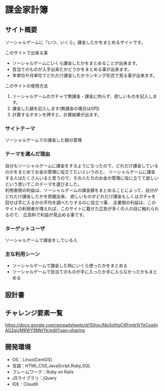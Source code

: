 # 課金家計簿

## サイト概要
ソーシャルゲームに「いつ、いくら」課金したかをまとめるサイトです。

このサイトで出来る事
- ソーシャルゲームにいくら課金したかをまとめることが出来ます。
- 目当てのものが入手出来たかどうかをまとめる事が出来ます。
- 年単位や月単位でどれだけ課金したかランキング形式で見る事が出来ます。

このサイトの使用方法
1. ソーシャルゲームのガチャで無課金・課金に拘らず、欲しいものを記入します。
2. 課金した額を記入します(無課金の場合は0円)
3. 計算するボタンを押すと、計算結果が出ます。


### サイトテーマ
ソーシャルゲームでの課金した額の管理

### テーマを選んだ理由
自分もソーシャルゲームに課金をするようになったので、どれだけ課金しているのかをまとめてお金の管理に役立てたいというのと、
ソーシャルゲームに課金する人はたくさんいると思うので、その人たちのお金の管理に役に立てて欲しいという思いでこのテーマを選びました。  
利用者側の利益は、ソーシャルゲームの課金額をまとめることによって、自分がどれだけ課金したかを把握出来、
欲しいものがどれだけ課金もしくはガチャを回せば手に入るかの平均を調べたりするのに役立つ事、
企業側の利益は、このサイトの利用者が増えれば、このサイトに載せた広告が多くの人の目に触れられるので、
広告料で利益が見込める事です。

### ターゲットユーザ
ソーシャルゲームで課金をしている人

### 主な利用シーン
- ソーシャルゲームで課金した時にいくら使ったかをまとめる
- ソーシャルゲームで目当てのものが手に入ったか手に入らなかったかもまとめる

## 設計書


## チャレンジ要素一覧
https://docs.google.com/spreadsheets/d/1GhxrJNq3oXtgC6Fnnb1lrTeCswhiAG2gUM9WY9MkIYk/edit?usp=sharing

## 開発環境
- OS：Linux(CentOS)
- 言語：HTML,CSS,JavaScript,Ruby,SQL
- フレームワーク：Ruby on Rails
- JSライブラリ：jQuery
- IDE：Cloud9